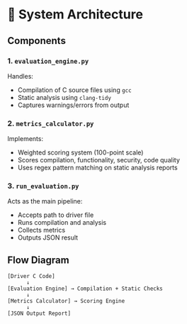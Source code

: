 # 📐 System Architecture

## Components

### 1. `evaluation_engine.py`
Handles:
- Compilation of C source files using `gcc`
- Static analysis using `clang-tidy`
- Captures warnings/errors from output

### 2. `metrics_calculator.py`
Implements:
- Weighted scoring system (100-point scale)
- Scores compilation, functionality, security, code quality
- Uses regex pattern matching on static analysis reports

### 3. `run_evaluation.py`
Acts as the main pipeline:
- Accepts path to driver file
- Runs compilation and analysis
- Collects metrics
- Outputs JSON result

## Flow Diagram

```
[Driver C Code]
      ↓
[Evaluation Engine] → Compilation + Static Checks
      ↓
[Metrics Calculator] → Scoring Engine
      ↓
[JSON Output Report]
```
